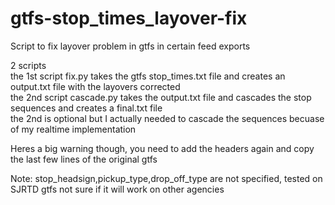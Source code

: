 # gtfs-stop_times_layover-fix
Script to fix layover problem in gtfs in certain feed exports

2 scripts  
the 1st script fix.py takes the gtfs stop_times.txt file and creates an output.txt file with the layovers corrected  
the 2nd script cascade.py takes the output.txt file and cascades the stop sequences and creates a final.txt file  
the 2nd is optional but I actually needed to cascade the sequences becuase of my realtime implementation

Heres a big warning though, you need to add the headers again and copy the last few lines of the original gtfs

Note: stop_headsign,pickup_type,drop_off_type are not specified, tested on SJRTD gtfs not sure if it will work on other agencies

